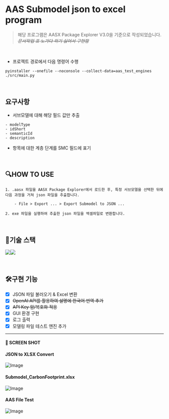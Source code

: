 # AAS Submodel json to excel program

> 해당 프로그램은 AASX Package Explorer V3.0을 기준으로 작성되었습니다.  
> ~~_문서작업 표 노가다 하기 싫어서 구현함_~~

<br>

- 프로젝트 경로에서 다음 명령어 수행

```
pyinstaller --onefile --noconsole --collect-data=aas_test_engines ./src/main.py
```

<br>

## 요구사항

- 서브모델에 대해 해당 필드 값만 추출

```
- modelType
- idShort
- semanticId
- description
```

- 항목에 대한 계층 단계를 SMC 필드에 표기

<br>

## 🔍HOW TO USE

```
1. .aasx 파일을 AASX Package Explorer에서 로드한 후, 특정 서브모델을 선택한 뒤에 다음 과정을 거쳐 json 파일을 추출합니다.

    - File > Export ... > Export Submodel to JSON ...

2. exe 파일을 실행하여 추출한 json 파일을 엑셀파일로 변환합니다.
```

<br>

## 🔧기술 스택

<img src="https://img.shields.io/badge/python-3776AB?style=for-the-badge&logo=python&logoColor=white"><img src="https://img.shields.io/badge/VSC-007ACC?style=for-the-badge&logo=Visual Studio Code&logoColor=white">

<br>

## 🛠구현 기능

- [x] JSON 파일 불러오기 & Excel 변환
- [x] ~~OpenAI API를 활용하여 설명에 한국어 번역 추가~~
- [x] ~~API Key 암/복호화 적용~~
- [x] GUI 환경 구현
- [x] 로그 출력
- [x] 모델링 파일 테스트 엔진 추가

---

#### 📸 SCREEN SHOT

#### JSON to XLSX Convert

![Image](https://github.com/user-attachments/assets/ba17a019-0ea0-4d37-b8a5-5d1cf06a43b0)

#### Submodel_CarbonFootprint.xlsx

![Image](https://github.com/user-attachments/assets/139e1ef8-0b0c-40c8-b4b5-015a7ac2f345)

#### AAS File Test

![Image](https://github.com/user-attachments/assets/4dd8dc80-08d8-4e12-b5b3-8cd7d92d6933)

